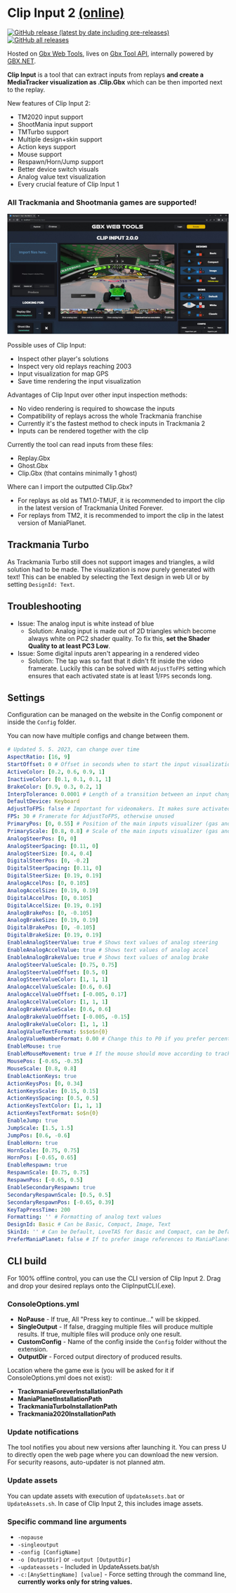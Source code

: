 # Clip Input 2 [(online)](https://gbx.bigbang1112.cz/tool/clip-input)

[![GitHub release (latest by date including pre-releases)](https://img.shields.io/github/v/release/BigBang1112-cz/clip-input?include_prereleases&style=for-the-badge)](https://github.com/BigBang1112-cz/clip-input/releases)
[![GitHub all releases](https://img.shields.io/github/downloads/BigBang1112-cz/clip-input/total?style=for-the-badge)](https://github.com/BigBang1112-cz/clip-input/releases)

Hosted on [Gbx Web Tools](https://github.com/bigbang1112-cz/gbx), lives on [Gbx Tool API](https://github.com/bigbang1112-cz/gbx-tool-api), internally powered by [GBX.NET](https://github.com/BigBang1112/gbx-net).

**Clip Input** is a tool that can extract inputs from replays **and create a MediaTracker visualization as .Clip.Gbx** which can be then imported next to the replay.

New features of Clip Input 2:
- TM2020 input support
- ShootMania input support
- TMTurbo support
- Multiple design+skin support
- Action keys support
- Mouse support
- Respawn/Horn/Jump support
- Better device switch visuals
- Analog value text visualization
- Every crucial feature of Clip Input 1

### All Trackmania and Shootmania games are supported!

![ClipInput 2 Web UI](ClipInput2WebUI.jpg "ClipInput2WebUI")

Possible uses of Clip Input:
- Inspect other player's solutions
- Inspect very old replays reaching 2003
- Input visualization for map GPS
- Save time rendering the input visualization

Advantages of Clip Input over other input inspection methods:
- No video rendering is required to showcase the inputs
- Compatibility of replays across the whole Trackmania franchise
- Currently it's the fastest method to check inputs in Trackmania 2
- Inputs can be rendered together with the clip

Currently the tool can read inputs from these files:
- Replay.Gbx
- Ghost.Gbx
- Clip.Gbx (that contains minimally 1 ghost)

Where can I import the outputted Clip.Gbx?
- For replays as old as TM1.0-TMUF, it is recommended to import the clip in the latest version of Trackmania United Forever.
- For replays from TM2, it is recommended to import the clip in the latest version of ManiaPlanet.

## Trackmania Turbo

As Trackmania Turbo still does not support images and triangles, a wild solution had to be made. The visualization is now purely generated with text! This can be enabled by selecting the Text design in web UI or by setting `DesignId: Text`.

## Troubleshooting

- Issue: The analog input is white instead of blue
  - Solution: Analog input is made out of 2D triangles which become always white on PC2 shader quality. To fix this, **set the Shader Quality to at least PC3 Low**.
- Issue: Some digital inputs aren't appearing in a rendered video
  - Solution: The tap was so fast that it didn't fit inside the video framerate. Luckily this can be solved with `AdjustToFPS` setting which ensures that each activated state is at least 1/`FPS` seconds long.

## Settings

Configuration can be managed on the website in the Config component or inside the `Config` folder.

You can now have multiple configs and change between them.

```yml
# Updated 5. 5. 2023, can change over time
AspectRatio: [16, 9]
StartOffset: 0 # Offset in seconds when to start the input visualization
ActiveColor: [0.2, 0.6, 0.9, 1]
InactiveColor: [0.1, 0.1, 0.1, 1]
BrakeColor: [0.9, 0.3, 0.2, 1]
InterpTolerance: 0.0001 # Length of a transition between an input change (if represented by triangles). It should stay very low.
DefaultDevice: Keyboard
AdjustToFPS: false # Important for videomakers. It makes sure activated state is at least 1 frame long.
FPS: 30 # Framerate for AdjustToFPS, otherwise unused
PrimaryPos: [0, 0.55] # Position of the main inputs visualizer (gas and steer)
PrimaryScale: [0.8, 0.8] # Scale of the main inputs visualizer (gas and steer)
AnalogSteerPos: [0, 0]
AnalogSteerSpacing: [0.11, 0]
AnalogSteerSize: [0.4, 0.4]
DigitalSteerPos: [0, -0.2]
DigitalSteerSpacing: [0.11, 0]
DigitalSteerSize: [0.19, 0.19]
AnalogAccelPos: [0, 0.105]
AnalogAccelSize: [0.19, 0.19]
DigitalAccelPos: [0, 0.105]
DigitalAccelSize: [0.19, 0.19]
AnalogBrakePos: [0, -0.105]
AnalogBrakeSize: [0.19, 0.19]
DigitalBrakePos: [0, -0.105]
DigitalBrakeSize: [0.19, 0.19]
EnableAnalogSteerValue: true # Shows text values of analog steering
EnableAnalogAccelValue: true # Shows text values of analog accel
EnableAnalogBrakeValue: true # Shows text values of analog brake
AnalogSteerValueScale: [0.75, 0.75]
AnalogSteerValueOffset: [0.5, 0]
AnalogSteerValueColor: [1, 1, 1]
AnalogAccelValueScale: [0.6, 0.6]
AnalogAccelValueOffset: [-0.005, 0.17]
AnalogAccelValueColor: [1, 1, 1]
AnalogBrakeValueScale: [0.6, 0.6]
AnalogBrakeValueOffset: [-0.005, -0.15]
AnalogBrakeValueColor: [1, 1, 1]
AnalogValueTextFormat: $s$o$n{0}
AnalogValueNumberFormat: 0.00 # Change this to P0 if you prefer percentages
EnableMouse: true
EnableMouseMovement: true # If the mouse should move according to tracked mouse movements or stay still regardless
MousePos: [-0.65, -0.35]
MouseScale: [0.8, 0.8]
EnableActionKeys: true
ActionKeysPos: [0, 0.34]
ActionKeysScale: [0.15, 0.15]
ActionKeysSpacing: [0.5, 0.5]
ActionKeysTextColor: [1, 1, 1]
ActionKeysTextFormat: $o$n{0}
EnableJump: true
JumpScale: [1.5, 1.5]
JumpPos: [0.6, -0.6]
EnableHorn: true
HornScale: [0.75, 0.75]
HornPos: [-0.65, 0.65]
EnableRespawn: true
RespawnScale: [0.75, 0.75]
RespawnPos: [-0.65, 0.5]
EnableSecondaryRespawn: true
SecondaryRespawnScale: [0.5, 0.5]
SecondaryRespawnPos: [-0.65, 0.39]
KeyTapPressTime: 200
Formatting: '' # Formatting of analog text values
DesignId: Basic # Can be Basic, Compact, Image, Text
SkinId: '' # Can be Default, LoveTAS for Basic and Compact, can be Default, White, Classic for Image
PreferManiaPlanet: false # If to prefer image references to ManiaPlanet Documents folder structure
```

## CLI build

For 100% offline control, you can use the CLI version of Clip Input 2. Drag and drop your desired replays onto the ClipInputCLI(.exe).

### ConsoleOptions.yml

- **NoPause** - If true, All "Press key to continue..." will be skipped.
- **SingleOutput** - If false, dragging multiple files will produce multiple results. If true, multiple files will produce only one result.
- **CustomConfig** - Name of the config inside the `Config` folder without the extension.
- **OutputDir** - Forced output directory of produced results.

Location where the game exe is (you will be asked for it if ConsoleOptions.yml does not exist):

- **TrackmaniaForeverInstallationPath**
- **ManiaPlanetInstallationPath**
- **TrackmaniaTurboInstallationPath** 
- **Trackmania2020InstallationPath**

### Update notifications

The tool notifies you about new versions after launching it. You can press U to directly open the web page where you can download the new version. For security reasons, auto-updater is not planned atm.

### Update assets

You can update assets with execution of `UpdateAssets.bat` or `UpdateAssets.sh`. In case of Clip Input 2, this includes image assets.

### Specific command line arguments

- `-nopause`
- `-singleoutput`
- `-config [ConfigName]`
- `-o [OutputDir]` or `-output [OutputDir]`
- `-updateassets` - Included in UpdateAssets.bat/sh
- `-c:[AnySettingName] [value]` - Force setting through the command line, **currently works only for string values.**
